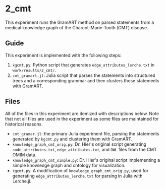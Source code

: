 # 2_cmt

This experiment runs the GramART method on parsed statements from a medical knowledge graph of the Charcot-Marie-Tooth (CMT) disease.

## Guide

This experiment is implemented with the following steps:

1. `kgcmt.py`: Python script that generates `edge_attributes_lerche.txt` in `work/results/2_cmt/`.
2. `cmt_gramart.jl`: Julia script that parses the statements into structured trees and a corresponding grammar and then clusters those statements with GramART.

## Files

All of the files in this experiment are itemized with descriptions below.
Note that not all files are used in the experiment as some files are maintained for historical reasons.

- `cmt_gramar.jl`: the primary Julia experiment file, parsing the statements generated by `kgcmt.py` and clustering them with GramART.
- `knowledge_graph_cmt_orig.py`: Dr. Hier's original script generating `node_attributes.txt`, `edge_attributes.txt`, and `OWL` files from the CMT OMIM data.
- `knowledge_graph_cmt_simple.py`: Dr. Hier's original script implementing a simple knowledge graph and ontology for visualization.
- `kgcmt.py`: A modification of `knowledge_graph_cmt_orig.py`, used for generating `edge_attributes_lerche.txt` for parsing in Julia with Lerche.jl.
